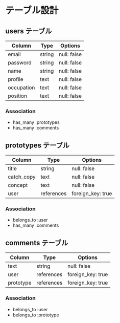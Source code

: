# テーブル設計

## users テーブル

| Column     | Type   | Options     |
| ---------- | ------ | ----------- |
| email      | string | null: false |
| password   | string | null: false |
| name       | string | null: false |
| profile    | text   | null: false |
| occupation | text   | null: false | 
| position   | text   | null: false |

### Association

- has_many :prototypes
- has_many :comments

## prototypes テーブル

| Column     | Type       | Options           |
| ---------- | ---------- | ----------------- |
| title      | string     | null: false       |
| catch_copy | text       | null: false       |
| concept    | text       | null: false       |
| user       | references | foreign_key: true |

### Association

- belongs_to :user
- has_many   :comments

## comments テーブル

| Column    | Type       | Options           |
| --------- | ---------- | ----------------- |
| text      | string     | null: false       |
| user      | references | foreign_key: true |
| prototype | references | foreign_key: true |

### Association

- belongs_to :user
- belongs_to :prototype